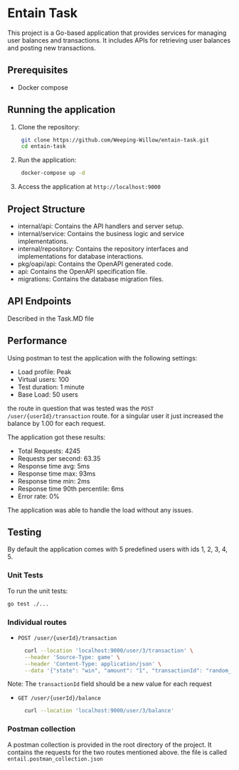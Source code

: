 # Entain Task

This project is a Go-based application that provides services for managing user balances and transactions. It includes APIs for retrieving user balances and posting new transactions.

## Prerequisites

- Docker compose

## Running the application

1. Clone the repository:
   ```sh
    git clone https://github.com/Weeping-Willow/entain-task.git
    cd entain-task
   ```
2. Run the application:
   ```sh
    docker-compose up -d
   ```
3. Access the application at `http://localhost:9000`   

## Project Structure
- internal/api: Contains the API handlers and server setup.
- internal/service: Contains the business logic and service implementations.
- internal/repository: Contains the repository interfaces and implementations for database interactions.
- pkg/oapi/api: Contains the OpenAPI generated code. 
- api: Contains the OpenAPI specification file.
- migrations: Contains the database migration files.

## API Endpoints
Described in the Task.MD file

## Performance
Using postman to test the application with the following settings:
- Load profile: Peak
- Virtual users: 100
- Test duration: 1 minute
- Base Load: 50 users

the route in question that was tested was the `POST /user/{userId}/transaction` route.
for a singular user it just increased the balance by 1.00 for each request.

The application got these results:
- Total Requests: 4245
- Requests per second: 63.35
- Response time avg: 5ms
- Response time max: 93ms
- Response time min: 2ms
- Response time 90th percentile: 6ms
- Error rate: 0%

The application was able to handle the load without any issues.

## Testing
By default the application comes with 5 predefined users with ids 1, 2, 3, 4, 5.

### Unit Tests
To run the unit tests:
```sh
go test ./...
```
### Individual routes
- `POST /user/{userId}/transaction`
  ```sh
    curl --location 'localhost:9000/user/3/transaction' \
    --header 'Source-Type: game' \
    --header 'Content-Type: application/json' \
    --data '{"state": "win", "amount": "1", "transactionId": "random_id"}'
  ```
Note: The `transactionId` field should be a new value for each request

- `GET /user/{userId}/balance`
  ```sh
    curl --location 'localhost:9000/user/3/balance'
  ```

### Postman collection
A postman collection is provided in the root directory of the project. It contains the requests for the two routes mentioned above.
the file is called `entail.postman_collection.json`